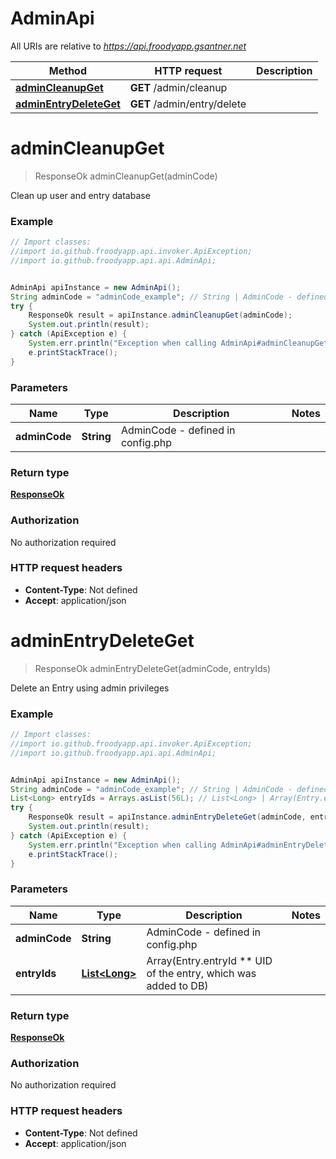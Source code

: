 # AdminApi

All URIs are relative to *https://api.froodyapp.gsantner.net*

Method | HTTP request | Description
------------- | ------------- | -------------
[**adminCleanupGet**](AdminApi.md#adminCleanupGet) | **GET** /admin/cleanup | 
[**adminEntryDeleteGet**](AdminApi.md#adminEntryDeleteGet) | **GET** /admin/entry/delete | 


<a name="adminCleanupGet"></a>
# **adminCleanupGet**
> ResponseOk adminCleanupGet(adminCode)



Clean up user and entry database

### Example
```java
// Import classes:
//import io.github.froodyapp.api.invoker.ApiException;
//import io.github.froodyapp.api.api.AdminApi;


AdminApi apiInstance = new AdminApi();
String adminCode = "adminCode_example"; // String | AdminCode - defined in config.php
try {
    ResponseOk result = apiInstance.adminCleanupGet(adminCode);
    System.out.println(result);
} catch (ApiException e) {
    System.err.println("Exception when calling AdminApi#adminCleanupGet");
    e.printStackTrace();
}
```

### Parameters

Name | Type | Description  | Notes
------------- | ------------- | ------------- | -------------
 **adminCode** | **String**| AdminCode - defined in config.php |

### Return type

[**ResponseOk**](ResponseOk.md)

### Authorization

No authorization required

### HTTP request headers

 - **Content-Type**: Not defined
 - **Accept**: application/json

<a name="adminEntryDeleteGet"></a>
# **adminEntryDeleteGet**
> ResponseOk adminEntryDeleteGet(adminCode, entryIds)



Delete an Entry using admin privileges

### Example
```java
// Import classes:
//import io.github.froodyapp.api.invoker.ApiException;
//import io.github.froodyapp.api.api.AdminApi;


AdminApi apiInstance = new AdminApi();
String adminCode = "adminCode_example"; // String | AdminCode - defined in config.php
List<Long> entryIds = Arrays.asList(56L); // List<Long> | Array(Entry.entryId ** UID of the entry, which was added to DB)
try {
    ResponseOk result = apiInstance.adminEntryDeleteGet(adminCode, entryIds);
    System.out.println(result);
} catch (ApiException e) {
    System.err.println("Exception when calling AdminApi#adminEntryDeleteGet");
    e.printStackTrace();
}
```

### Parameters

Name | Type | Description  | Notes
------------- | ------------- | ------------- | -------------
 **adminCode** | **String**| AdminCode - defined in config.php |
 **entryIds** | [**List&lt;Long&gt;**](Long.md)| Array(Entry.entryId ** UID of the entry, which was added to DB) |

### Return type

[**ResponseOk**](ResponseOk.md)

### Authorization

No authorization required

### HTTP request headers

 - **Content-Type**: Not defined
 - **Accept**: application/json

